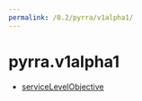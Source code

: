 ```yaml
---
permalink: /0.2/pyrra/v1alpha1/
---
```


# pyrra.v1alpha1



* [serviceLevelObjective](serviceLevelObjective.md)